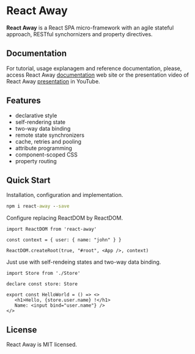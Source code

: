 # React Away

**React Away** is a React SPA micro-framework with an agile stateful approach, RESTful synchornizers and property directives.

## Documentation

For tutorial, usage explanagem and reference documentation, please, access React Away [documentation](https://jsenaribeiro.github.io/react-away/) web site or the presentation video of React Away [presentation](https://www.youtube.com/watch?v=waia_IutrQQ) in YouTube.

## Features

* declarative style
* self-rendering state
* two-way data binding
* remote state synchronizers
* cache, retries and pooling
* attribute programming
* component-scoped CSS
* property routing

## Quick Start

Installation, configuration and implementation.

```cmd
npm i react-away --save
```

Configure replacing ReactDOM by ReactDOM.

```tsx
import ReactDOM from 'react-away'

const context = { user: { name: "john" } }

ReactDOM.createRoot(true, "#root", <App />, context)
```

Just use with self-rendeing states and two-way data binding.

```tsx
import Store from './Store'

declare const store: Store

export const HelloWorld = () => <>
   <h1>Hello, {store.user.name} !</h1>
   Name: <input bind="user.name"} /> 
</>
```

## License
React Away is MIT licensed.